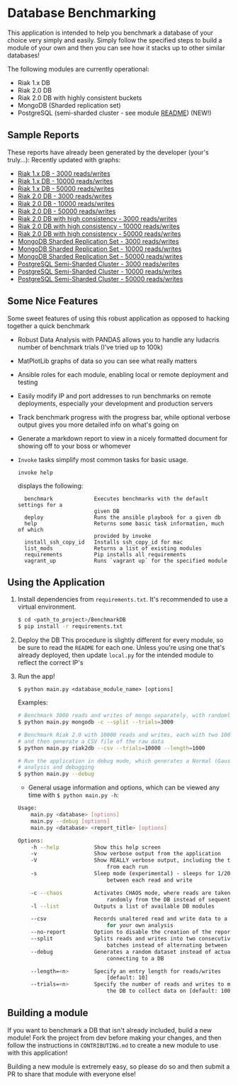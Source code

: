 # Database Benchmarking

This application is intended to help you benchmark a database of your choice very simply and easily.  Simply follow the specified steps to build a module of your own and then you can see how it stacks up to other similar databases!

The following modules are currently operational:
* Riak 1.x DB
* Riak 2.0 DB
* Riak 2.0 DB with highly consistent buckets
* MongoDB (Sharded replication set)
* PostgreSQL (semi-sharded cluster - see module [README](postgresqldb/README.md)) (NEW!)

## Sample Reports

These reports have already been generated by the developer (your's truly...):
Recently updated with graphs:
* [Riak 1.x DB - 3000 reads/writes](published_reports/riakdb/RIAK-standard-3000trials/RIAK-standard-3000trials.md)
* [Riak 1.x DB - 10000 reads/writes](published_reports/riakdb/RIAK-standard-10000trials/RIAK-standard-10000trials.md)
* [Riak 1.x DB - 50000 reads/writes](published_reports/riakdb/RIAK-standard-50000trials/RIAK-standard-50000trials.md)
* [Riak 2.0 DB - 3000 reads/writes](published_reports/riak2db/RIAK2-standard-3000trials/RIAK2-standard-3000trials.md)
* [Riak 2.0 DB - 10000 reads/writes](published_reports/riak2db/RIAK2-standard-10000trials/RIAK2-standard-10000trials.md)
* [Riak 2.0 DB - 50000 reads/writes](published_reports/riak2db/RIAK2-standard-50000trials/RIAK2-standard-50000trials.md)
* [Riak 2.0 DB with high consistency - 3000 reads/writes](published_reports/riak2db/RIAK2-consistent-3000trials/RIAK2-consistent-3000trials.md)
* [Riak 2.0 DB with high consistency - 10000 reads/writes](published_reports/riak2db/RIAK2-consistent-10000trials/RIAK2-consistent-10000trials.md)
* [Riak 2.0 DB with high consistency - 50000 reads/writes](published_reports/riak2db/RIAK2-consistent-50000trials/RIAK2-consistent-50000trials.md)
* [MongoDB Sharded Replication Set - 3000 reads/writes](published_reports/mongodb/MONGO-ShardedCluster-3000trials/MONGO-ShardedCluster-3000trials.md)
* [MongoDB Sharded Replication Set - 10000 reads/writes](published_reports/mongodb/MONGO-ShardedCluster-10000trials/MONGO-ShardedCluster-10000trials.md)
* [MongoDB Sharded Replication Set - 50000 reads/writes](published_reports/mongodb/MONGO-ShardedCluster-50000trials/MONGO-ShardedCluster-50000trials.md)
* [PostgreSQL Semi-Sharded Cluster - 3000 reads/writes](published_reports/postgresql/POSTGRESQL-SemiSharded-3000trials/POSTGRESQL-SemiSharded-3000trials.md)
* [PostgreSQL Semi-Sharded Cluster - 10000 reads/writes](published_reports/postgresql/POSTGRESQL-SemiSharded-10000trials/POSTGRESQL-SemiSharded-10000trials.md)
* [PostgreSQL Semi-Sharded Cluster - 50000 reads/writes](published_reports/postgresql/POSTGRESQL-SemiSharded-50000trials/POSTGRESQL-SemiSharded-50000trials.md)

## Some Nice Features

Some sweet features of using this robust application as opposed to hacking together a quick benchmark
* Robust Data Analysis with PANDAS allows you to handle any ludacris number of benchmark trials (I've tried up to 100k)
* MatPlotLib graphs of data so you can see what really matters
* Ansible roles for each module, enabling local or remote deployment and testing
* Easily modify IP and port addresses to run benchmarks on remote deployments, especially your development and production servers 
* Track benchmark progress with the progress bar, while optional verbose output gives you more detailed info on what's going on
* Generate a markdown report to view in a nicely formatted document for showing off to your boss or whomever
* `Invoke` tasks simplify most common tasks for basic usage.
    ```
    invoke help
    ```
    displays the following:
    
    ```
      benchmark             Executes benchmarks with the default settings for a
                            given DB
      deploy                Runs the ansible playbook for a given db
      help                  Returns some basic task information, much of which
                            provided by invoke
      install_ssh_copy_id   Installs ssh_copy_id for mac
      list_mods             Returns a list of existing modules
      requirements          Pip installs all requirements
      vagrant_up            Runs `vagrant up` for the specified module
    ```

## Using the Application

1. Install dependencies from `requirements.txt`.  It's recommended to use a virtual environment.
    ``` bash
    $ cd <path_to_project>/BenchmarkDB
    $ pip install -r requirements.txt
    ```

2. Deploy the DB
   This procedure is slightly different for every module, so be sure to read the `README` for each one.  Unless you're using one that's already deployed, then update `local.py` for the intended module to reflect the correct IP's

3. Run the app!

    ```
    $ python main.py <database_module_name> [options]
    ```
    
    Examples:
    
    ``` bash
    # Benchmark 3000 reads and writes of mongo separately, with randomly ordered reads
    $ python main.py mongodb -c --split --trials=3000
    
    # Benchmark Riak 2.0 with 10000 reads and writes, each with two 1000 character fields, 
    # and then generate a CSV file of the raw data
    $ python main.py riak2db --csv --trials=10000 --length=1000
    
    # Run the application in debug mode, which generates a Normal (Gaussian) data set for 
    # analysis and debugging
    $ python main.py --debug
    ```

    * General usage information and options, which can be viewed any time with `$ python main.py -h`:
    ``` bash
    Usage:
        main.py <database> [options]
        main.py --debug [options]
        main.py <database> <report_title> [options]

    Options:
        -h --help           Show this help screen
        -v                  Show verbose output from the application
        -V                  Show REALLY verbose output, including the time
                                from each run
        -s                  Sleep mode (experimental) - sleeps for 1/20 (s)
                                between each read and write

        -c --chaos          Activates CHAOS mode, where reads are taken
                                randomly from the DB instead of sequentially
        -l --list           Outputs a list of available DB modules

        --csv               Records unaltered read and write data to a CSV file
                                for your own analysis
        --no-report         Option to disable the creation of the report file
        --split             Splits reads and writes into two consecutive
                                batches instead of alternating between them
        --debug             Generates a random dataset instead of actually
                                connecting to a DB

        --length=<n>        Specify an entry length for reads/writes
                                [default: 10]
        --trials=<n>        Specify the number of reads and writes to make to
                                the DB to collect data on [default: 1000]
    ```

## Building a module

If you want to benchmark a DB that isn't already included, build a new module!  Fork the project from dev before making your changes, and then follow the instructions in `CONTRIBUTING.md` to create a new module to use with this application!

Building a new module is extremely easy, so please do so and then submit a PR to share that module with everyone else!
